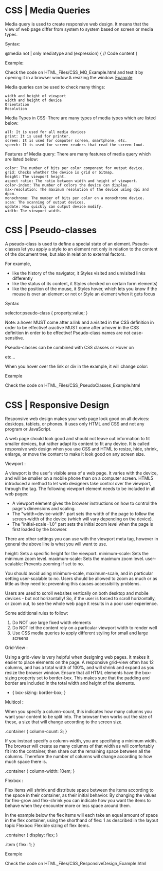 
CSS | Media Queries
===================

Media query is used to create responsive web design. It means that the view of web page differ from system to system based on screen or media types.

Syntax:

@media not | only mediatype and (expression) {
    // Code content
}

Example:

Check the code on HTML_Files/CSS_MQ_Example.html 
and test it by opening it in a browser window & resizing the window. 
[Example](../HTML_Files/CSS_MQ_Example.html)

Media queries can be used to check many things:

    width and height of viewport
    width and height of device
    Orientation
    Resolution


Media Types in CSS: There are many types of media types which are listed below:

    all: It is used for all media devices
    print: It is used for printer.
    screen: It is used for computer screen, smartphone, etc.
    speech: It is used for screen readers that read the screen loud.


Features of Media query: There are many features of media query which are listed below:

    color: The number of bits per color component for output device.
    grid: Checks whether the device is grid or bitmap.
    height: The viewport height.
    aspect ratio: The ratio between width and height of viewport.
    color-index: The number of colors the device can display.
    max-resolution: The maximum resolution of the device using dpi and dpcm.
    monochrome: The number of bits per color on a monochrome device.
    scan: The scanning of output devices.
    update: How quickly can output device modify.
    width: The viewport width.




CSS | Pseudo-classes
====================

A pseudo-class is used to define a special state of an element.
Pseudo-classes let you apply a style to an element not only in relation to the content of the document tree, 
but also in relation to external factors.

For example, 

* like the history of the navigator, it Styles visited and unvisited links differently
* like the status of its content, it Styles checked on certain form elements)
* like the position of the mouse, it Styles hover, which lets you know if the mouse is over an element or not
or Style an element when it gets focus

Syntax

selector:pseudo-class {
  property:value;
}

Note: a:hover MUST come after a:link and a:visited in the CSS definition in order to be effective! 
a:active MUST come after a:hover in the CSS definition in order to be effective! 
Pseudo-class names are not case-sensitive.

Pseudo-classes can be combined with CSS classes or Hover on <div> etc...

When you hover over the link or div in the example, it will change color:

Example

Check the code on HTML_Files/CSS_PseudoClasses_Example.html 




CSS | Responsive Design
=======================

Responsive web design makes your web page look good on all devices: desktops, tablets, or phones.
It uses only HTML and CSS and not any program or JavaScript.

A web page should look good and should not leave out information to fit smaller devices, but rather adapt its content to fit any device. It is called responsive web design when you use CSS and HTML to resize, hide, shrink, enlarge, or move the content to make it look good on any screen size.

Viewport :

A viewport is the user's visible area of a web page. It varies with the device, and will be smaller on a mobile phone than on a computer screen. HTML5 introduced a method to let web designers take control over the viewport, through the <meta> tag.
The following <meta> viewport element needs to be included in all web pages:

<meta name="viewport" content="width=device-width, initial-scale=1.0">

* A <meta> viewport element gives the browser instructions on how to control the page's dimensions and scaling.
* The "width=device-width" part sets the width of the page to follow the screen-width of the device (which will vary depending on the device).
* The "initial-scale=1.0" part sets the initial zoom level when the page is first loaded by the browser.

There are other settings you can use with the viewport meta tag, however in general the above line is what you will want to use.

height: Sets a specific height for the viewport.
minimum-scale: Sets the minimum zoom level.
maximum-scale: Sets the maximum zoom level.
user-scalable: Prevents zooming if set to no.

You should avoid using minimum-scale, maximum-scale, and in particular setting user-scalable to no. Users should be allowed to zoom as much or as little as they need to; preventing this causes accessibility problems.

Users are used to scroll websites vertically on both desktop and mobile devices - but not horizontally!
So, if the user is forced to scroll horizontally, or zoom out, to see the whole web page it results in a poor user experience.

Some additional rules to follow:

1. Do NOT use large fixed width elements
2. Do NOT let the content rely on a particular viewport width to render well
3. Use CSS media queries to apply different styling for small and large screens

Grid-View :

Using a grid-view is very helpful when designing web pages. It makes it easier to place elements on the page.
A responsive grid-view often has 12 columns, and has a total width of 100%, and will shrink and expand as you resize the browser window. 
Ensure that all HTML elements have the box-sizing property set to border-box. This makes sure that the padding and border are included in the total width and height of the elements.

* {
  box-sizing: border-box;
}

Multicol :

When you specify a column-count, this indicates how many columns you want your content to be split into. The browser then works out the size of these, a size that will change according to the screen size.

.container { 
  column-count: 3; 
} 

If you instead specify a column-width, you are specifying a minimum width. The browser will create as many columns of that width as will comfortably fit into the container, then share out the remaining space between all the columns. Therefore the number of columns will change according to how much space there is.

.container { 
  column-width: 10em;
} 

Flexbox :

Flex items will shrink and distribute space between the items according to the space in their container, as their initial behavior. By changing the values for flex-grow and flex-shrink you can indicate how you want the items to behave when they encounter more or less space around them.

In the example below the flex items will each take an equal amount of space in the flex container, using the shorthand of flex: 1 as described in the layout topic Flexbox: Flexible sizing of flex items.

.container { 
  display: flex; 
} 

.item { 
  flex: 1; 
} 

Example

Check the code on HTML_Files/CSS_ResponsiveDesign_Example.html 

